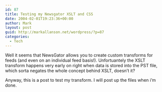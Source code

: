 ```yaml
---
id: 87
title: Testing my Newsgator XSLT and CSS
date: 2004-02-01T19:23:36+00:00
author: Mark
layout: post
guid: http://markallanson.net/wordpress/?p=87
categories:
  - Tech
---
```

Well it seems that NewsGator allows you to create custom transforms for feeds (and even on an individual feed basis!). Unfortuantely the XSLT transform happens very early on right when data is stored into the PST file, which sorta negates the whole concept behind XSLT, doesn&#8217;t it?

Anyway, this is a post to test my transform. I will post up the files when i&#8217;m done.